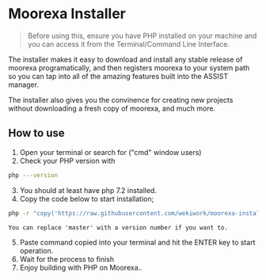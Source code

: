 # Moorexa Installer

> Before using this, ensure you have PHP installed on your machine and you can access it from the Terminal/Command Line Interface.

The installer makes it easy to download and install any stable release of moorexa programatically, and then registers moorexa to your system path so you can tap into all of the amazing features built into the ASSIST manager.

The installer also gives you the convinence for creating new projects without downloading a fresh copy of moorexa, and much more.


## How to use
1. Open your terminal or search for ("cmd" window users)
2. Check your PHP version with 
```bash
php ---version
```
3. You should at least have php 7.2 installed.
4. Copy the code below to start installation;
```bash
php -r "copy('https://raw.githubusercontent.com/wekiwork/moorexa-installer/master/installer.php', 'installer.php');"; php installer.php;
```
	You can replace 'master' with a version number if you want to.

5. Paste command copied into your terminal and hit the ENTER key to start operation.
6. Wait for the process to finish
7. Enjoy building with PHP on Moorexa..